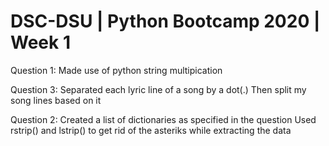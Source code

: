 # DSC-DSU | Python Bootcamp 2020 | Week 1

Question 1:
Made use of python string multipication

Question 3:
Separated each lyric line of a song by a dot(.) 
Then split my song lines based on it

Question 2:
Created a list of dictionaries as specified in the question 
Used rstrip() and lstrip() to get rid of the asteriks while extracting the data
